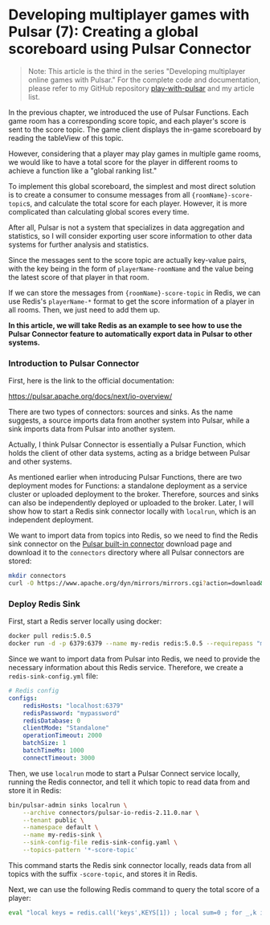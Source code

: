 # Developing multiplayer games with Pulsar (7): Creating a global scoreboard using Pulsar Connector

> Note: This article is the third in the series "Developing multiplayer online games with Pulsar." For the complete code and documentation, please refer to my GitHub repository [play-with-pulsar](https://github.com/labuladong/play-with-pulsar) and my article list.

In the previous chapter, we introduced the use of Pulsar Functions. Each game room has a corresponding score topic, and each player's score is sent to the score topic. The game client displays the in-game scoreboard by reading the tableView of this topic.

However, considering that a player may play games in multiple game rooms, we would like to have a total score for the player in different rooms to achieve a function like a "global ranking list."

To implement this global scoreboard, the simplest and most direct solution is to create a consumer to consume messages from all `{roomName}-score-topic`s, and calculate the total score for each player. However, it is more complicated than calculating global scores every time.

After all, Pulsar is not a system that specializes in data aggregation and statistics, so I will consider exporting user score information to other data systems for further analysis and statistics.

Since the messages sent to the score topic are actually key-value pairs, with the key being in the form of `playerName-roomName` and the value being the latest score of that player in that room.

If we can store the messages from `{roomName}-score-topic` in Redis, we can use Redis's `playerName-*` format to get the score information of a player in all rooms. Then, we just need to add them up.

**In this article, we will take Redis as an example to see how to use the Pulsar Connector feature to automatically export data in Pulsar to other systems.**

### Introduction to Pulsar Connector

First, here is the link to the official documentation:

https://pulsar.apache.org/docs/next/io-overview/

There are two types of connectors: sources and sinks. As the name suggests, a source imports data from another system into Pulsar, while a sink imports data from Pulsar into another system.

Actually, I think Pulsar Connector is essentially a Pulsar Function, which holds the client of other data systems, acting as a bridge between Pulsar and other systems.

As mentioned earlier when introducing Pulsar Functions, there are two deployment modes for Functions: a standalone deployment as a service cluster or uploaded deployment to the broker. Therefore, sources and sinks can also be independently deployed or uploaded to the broker. Later, I will show how to start a Redis sink connector locally with `localrun`, which is an independent deployment.

We want to import data from topics into Redis, so we need to find the Redis sink connector on the [Pulsar built-in connector](https://pulsar.apache.org/download/) download page and download it to the `connectors` directory where all Pulsar connectors are stored:

```bash
mkdir connectors
curl -O https://www.apache.org/dyn/mirrors/mirrors.cgi?action=download&filename=pulsar/pulsar-2.11.0/connectors/pulsar-io-redis-2.11.0.nar --output-dir ./connectors
```

### Deploy Redis Sink

First, start a Redis server locally using docker:

```bash
docker pull redis:5.0.5
docker run -d -p 6379:6379 --name my-redis redis:5.0.5 --requirepass "mypassword"
```

Since we want to import data from Pulsar into Redis, we need to provide the necessary information about this Redis service. Therefore, we create a `redis-sink-config.yml` file:

```yml
# Redis config
configs:
    redisHosts: "localhost:6379"
    redisPassword: "mypassword"
    redisDatabase: 0
    clientMode: "Standalone"
    operationTimeout: 2000
    batchSize: 1
    batchTimeMs: 1000
    connectTimeout: 3000
```

Then, we use `localrun` mode to start a Pulsar Connect service locally, running the Redis connector, and tell it which topic to read data from and store it in Redis:

```bash
bin/pulsar-admin sinks localrun \
    --archive connectors/pulsar-io-redis-2.11.0.nar \
    --tenant public \
    --namespace default \
    --name my-redis-sink \
    --sink-config-file redis-sink-config.yaml \
    --topics-pattern '*-score-topic'
```

This command starts the Redis sink connector locally, reads data from all topics with the suffix `-score-topic`, and stores it in Redis.

Next, we can use the following Redis command to query the total score of a player:

```bash
eval "local keys = redis.call('keys',KEYS[1]) ; local sum=0 ; for _,k in ipairs(keys) do sum = sum + tonumber(redis.call('get',k)) end ; return sum" 1 'playName-*'
```